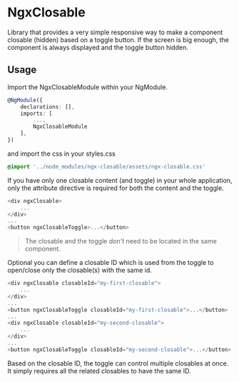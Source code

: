 # NgxClosable

Library that provides a very simple responsive way to make a component closable (hidden) based on a toggle button. If the screen is big enough, the component is always displayed and the toggle button hidden.

## Usage

Import the NgxClosableModule within your NgModule.
```ts
@NgModule({
    declarations: [],
    imports: [
        ...,
        NgxClosableModule
    ],
})
```
and import the css in your styles.css

```css
@import '../node_modules/ngx-closable/assets/ngx-closable.css'
```

If you have only one closable content (and toggle) in your whole application, only the attribute directive is required for both the content and the toggle.

```ts
<div ngxClosable>
    ...
</div>
...
<button ngxClosableToggle>...</button>
```

> The closable and the toggle *don't* need to be located in the same component.

Optional you can define a closable ID which is used from the toggle to open/close only the closable(s) with the same id.

```ts
<div ngxClosable closableId="my-first-closable">
    ...
</div>
...
<button ngxClosableToggle closableId="my-first-closable">...</button>
...
<div ngxClosable closableId="my-second-closable">
    ...
</div>
...
<button ngxClosableToggle closableId="my-second-closable">...</button>
```

Based on the closable ID, the toggle can control multiple closables at once. It simply requires all the related closables to have the same ID.
